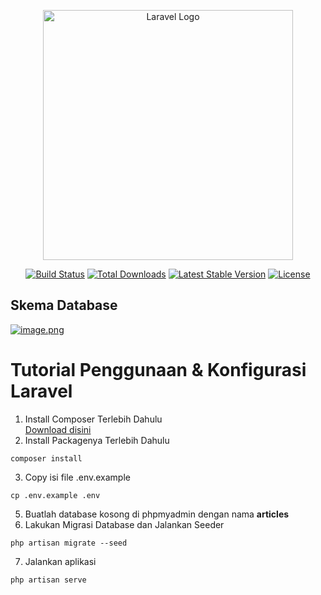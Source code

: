 <p align="center"><a href="https://laravel.com" target="_blank"><img src="https://raw.githubusercontent.com/laravel/art/master/logo-lockup/5%20SVG/2%20CMYK/1%20Full%20Color/laravel-logolockup-cmyk-red.svg" width="400" alt="Laravel Logo"></a></p>

<p align="center">
<a href="https://github.com/laravel/framework/actions"><img src="https://github.com/laravel/framework/workflows/tests/badge.svg" alt="Build Status"></a>
<a href="https://packagist.org/packages/laravel/framework"><img src="https://img.shields.io/packagist/dt/laravel/framework" alt="Total Downloads"></a>
<a href="https://packagist.org/packages/laravel/framework"><img src="https://img.shields.io/packagist/v/laravel/framework" alt="Latest Stable Version"></a>
<a href="https://packagist.org/packages/laravel/framework"><img src="https://img.shields.io/packagist/l/laravel/framework" alt="License"></a>
</p>

## Skema Database
[![image.png](https://i.postimg.cc/rm1BX2yq/image.png)](https://postimg.cc/WF4WgKJy)

# Tutorial Penggunaan & Konfigurasi Laravel

1. Install Composer Terlebih Dahulu <br>
   [Download disini](https://getcomposer.org/download/)
2. Install Packagenya Terlebih Dahulu

```
composer install
```

3. Copy isi file .env.example

```
cp .env.example .env
```

5. Buatlah database kosong di phpmyadmin dengan nama **articles**
6. Lakukan Migrasi Database dan Jalankan Seeder

```
php artisan migrate --seed
```

7. Jalankan aplikasi

```
php artisan serve
```
